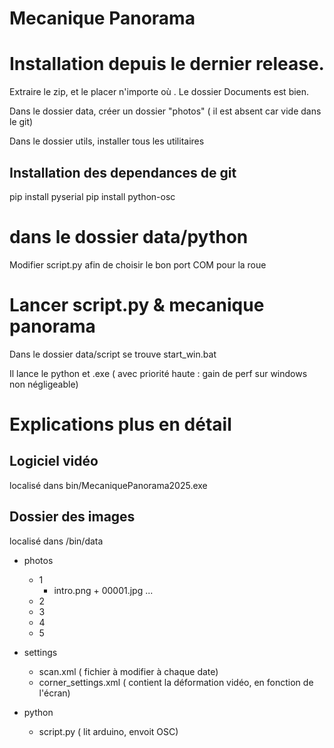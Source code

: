 # Mecanique Panorama

# Installation depuis le dernier release.


Extraire le zip, et le placer n'importe où . Le dossier Documents est bien.

Dans le dossier data, créer un dossier "photos" ( il est absent car vide dans le git)

Dans le dossier utils, installer tous les utilitaires

## Installation des dependances de git

pip install pyserial
pip install python-osc


# dans le dossier data/python

Modifier script.py afin de choisir le bon port COM pour la roue

# Lancer script.py & mecanique panorama

Dans le dossier data/script se trouve start_win.bat

Il lance le python et .exe ( avec priorité haute : gain de perf sur windows non négligeable)





# Explications plus en détail


## Logiciel vidéo
localisé dans bin/MecaniquePanorama2025.exe


## Dossier des images

localisé dans /bin/data

* photos
    * 1
        * intro.png + 00001.jpg ...
    * 2
    * 3
    * 4
    * 5

* settings
    * scan.xml ( fichier à modifier à chaque date)
    * corner_settings.xml ( contient la déformation vidéo, en fonction de l'écran)

* python
    * script.py ( lit arduino, envoit OSC)